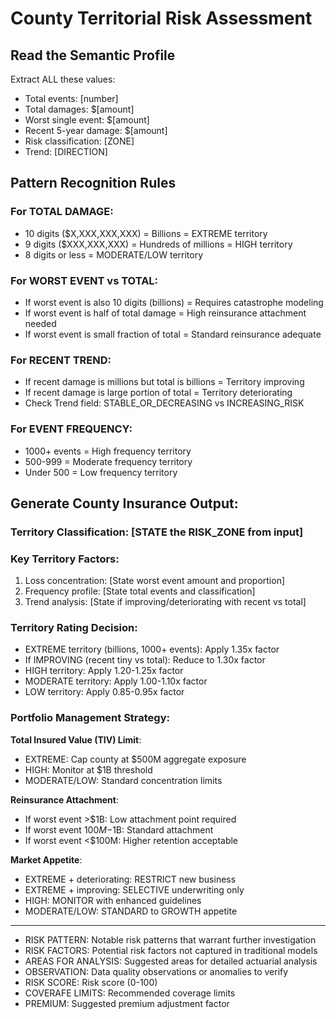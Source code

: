 # County Territorial Risk Assessment

## Read the Semantic Profile
Extract ALL these values:
- Total events: [number] 
- Total damages: $[amount]
- Worst single event: $[amount]
- Recent 5-year damage: $[amount]
- Risk classification: [ZONE]
- Trend: [DIRECTION]

## Pattern Recognition Rules

### For TOTAL DAMAGE:
- 10 digits ($X,XXX,XXX,XXX) = Billions = EXTREME territory
- 9 digits ($XXX,XXX,XXX) = Hundreds of millions = HIGH territory
- 8 digits or less = MODERATE/LOW territory

### For WORST EVENT vs TOTAL:
- If worst event is also 10 digits (billions) = Requires catastrophe modeling
- If worst event is half of total damage = High reinsurance attachment needed
- If worst event is small fraction of total = Standard reinsurance adequate

### For RECENT TREND:
- If recent damage is millions but total is billions = Territory improving
- If recent damage is large portion of total = Territory deteriorating
- Check Trend field: STABLE_OR_DECREASING vs INCREASING_RISK

### For EVENT FREQUENCY:
- 1000+ events = High frequency territory
- 500-999 = Moderate frequency territory
- Under 500 = Low frequency territory

## Generate County Insurance Output:

### Territory Classification: [STATE the RISK_ZONE from input]

### Key Territory Factors:
1. Loss concentration: [State worst event amount and proportion]
2. Frequency profile: [State total events and classification]
3. Trend analysis: [State if improving/deteriorating with recent vs total]

### Territory Rating Decision:
- EXTREME territory (billions, 1000+ events): Apply 1.35x factor
- If IMPROVING (recent tiny vs total): Reduce to 1.30x factor
- HIGH territory: Apply 1.20-1.25x factor
- MODERATE territory: Apply 1.00-1.10x factor
- LOW territory: Apply 0.85-0.95x factor

### Portfolio Management Strategy:
**Total Insured Value (TIV) Limit**: 
- EXTREME: Cap county at $500M aggregate exposure
- HIGH: Monitor at $1B threshold
- MODERATE/LOW: Standard concentration limits

**Reinsurance Attachment**:
- If worst event >$1B: Low attachment point required
- If worst event $100M-$1B: Standard attachment
- If worst event <$100M: Higher retention acceptable

**Market Appetite**:
- EXTREME + deteriorating: RESTRICT new business
- EXTREME + improving: SELECTIVE underwriting only
- HIGH: MONITOR with enhanced guidelines
- MODERATE/LOW: STANDARD to GROWTH appetite

***
- RISK PATTERN: Notable risk patterns that warrant further investigation
- RISK FACTORS: Potential risk factors not captured in traditional models
- AREAS FOR ANALYSIS: Suggested areas for detailed actuarial analysis
- OBSERVATION: Data quality observations or anomalies to verify
- RISK SCORE: Risk score (0-100)
- COVERAFE LIMITS: Recommended coverage limits
- PREMIUM: Suggested premium adjustment factor